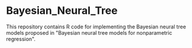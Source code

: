 # Bayesian_Neural_Tree
This repository contains R code for implementing the Bayesian neural tree models proposed in "Bayesian neural tree models for nonparametric regression".
